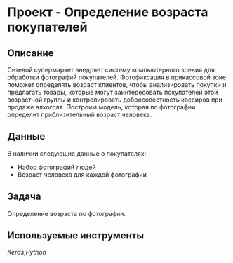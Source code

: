 # Проект - Определение возраста покупателей

## Описание

Сетевой супермаркет внедряет систему компьютерного зрения для обработки фотографий покупателей. Фотофиксация в прикассовой зоне поможет определять возраст клиентов, чтобы анализировать покупки и предлагать товары, которые могут заинтересовать покупателей этой возрастной группы и контролировать добросовестность кассиров при продаже алкоголя. Построим модель, которая по фотографии определит приблизительный возраст человека.


## Данные

В наличии следующие данные о покупателях:
- Набор фотографий людей
- Возраст человека для каждой фотографии


## Задача

Определение возраста по фотографии.

## Используемые инструменты
*Keras,Python*
